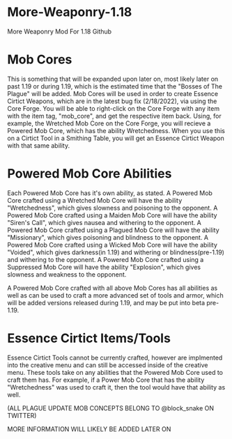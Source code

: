 # More-Weaponry-1.18
More Weaponry Mod For 1.18 Github


# Mob Cores
This is something that will be expanded upon later on, most likely later on past 1.19 or during 1.19, which is the estimated time that the "Bosses of The Plague" will be added.
Mob Cores will be used in order to create Essence Cirtict Weapons, which are in the latest bug fix (2/18/2022), via using the Core Forge. You will be able to right-click on the
Core Forge with any item with the item tag, "mob_core", and get the respective item back.
Using, for example, the Wretched Mob Core on the Core Forge, you will recieve a Powered Mob Core, which has the ability Wretchedness. When you use this on a Cirtict Tool in a
Smithing Table, you will get an Essence Cirtict Weapon with that same ability.


# Powered Mob Core Abilities
Each Powered Mob Core has it's own ability, as stated.
A Powered Mob Core crafted using a Wretched Mob Core will have the ability "Wretchedness", which gives slowness and poisoning to the opponent.
A Powered Mob Core crafted using a Maiden Mob Core will have the ability "Siren's Call", which gives nausea and withering to the opponent.
A Powered Mob Core crafted using a Plagued Mob Core will have the ability "Missionary", which gives poisoning and blindness to the opponent.
A Powered Mob Core crafted using a Wicked Mob Core will have the ability "Voided", which gives darkness(in 1.19) and withering or blindness(pre-1.19) and withering to the opponent.
A Powered Mob Core crafted using a Suppressed Mob Core will have the ability "Explosion", which gives slowness and weakness to the opponent.

A Powered Mob Core crafted with all above Mob Cores has all abilities as well as can be used to craft a more advanced set of tools and armor, which will be added versions
released during 1.19, and may be put into beta pre-1.19.


# Essence Cirtict Items/Tools
Essence Cirtict Tools cannot be currently crafted, however are implmented into the creative menu and can still be accessed inside of the creative menu. These tools take on
any abilities that the Powered Mob Core used to craft them has. For example, if a Power Mob Core that has the ability "Wretchedness" was used to craft it, then the tool would
have that ability as well.



(ALL PLAGUE UPDATE MOB CONCEPTS BELONG TO @block_snake ON TWITTER)

MORE INFORMATION WILL LIKELY BE ADDED LATER ON
